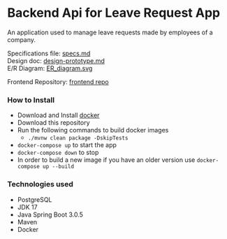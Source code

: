 # Backend Api for Leave Request App

An application used to manage leave requests made by
employees of a company.

Specifications file: [specs.md](docs/specs.md)   
Design doc: [design-prototype.md](/docs/design-prototype.md)   
E/R Diagram: [ER_diagram.svg](/docs/ER_Diagram.svg)

Frontend Repository: [frontend repo](https://github.com/StavrosSpil/job-vacy-frontend)

### How to Install

- Download and Install [docker](https://www.docker.com/products/docker-desktop/)
- Download this repository
- Run the following commands to build docker images
  - `./mvnw clean package -DskipTests`
- `docker-compose up` to start the app
- `docker-compose down` to stop
- In order to build a new image if you have an older version use `docker-compose up --build`

### Technologies used

- PostgreSQL
- JDK 17
- Java Spring Boot 3.0.5
- Maven
- Docker